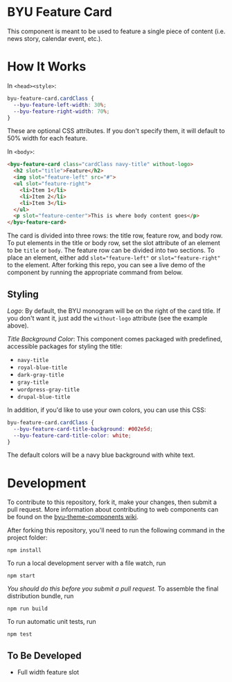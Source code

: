 # BYU Feature Card

This component is meant to be used to feature a single piece of content (i.e. news story, calendar event, etc.).

# How It Works

In `<head><style>`:

```css
byu-feature-card.cardClass {
  --byu-feature-left-width: 30%;
  --byu-feature-right-width: 70%;
}
```
These are optional CSS attributes. If you don't specify them, it will default to 50% width for each feature.

In `<body>`:

```html
<byu-feature-card class="cardClass navy-title" without-logo>
  <h2 slot="title">Feature</h2>
  <img slot="feature-left" src="#">
  <ul slot="feature-right">
    <li>Item 1</li>
    <li>Item 2</li>
    <li>Item 3</li>
  </ul>
  <p slot="feature-center">This is where body content goes</p>
</byu-feature-card>
```
The card is divided into three rows: the title row, feature row, and body row. To put elements in the title or body row, set the slot attribute of an element to be `title` or `body`. The feature row can be divided into two sections. To place an element, either add `slot="feature-left"` or `slot="feature-right"` to the element. After forking this repo, you can see a live demo of the component by running the appropriate command from below.

## Styling

_Logo_: By default, the BYU monogram will be on the right of the card title. If you don't want it, just add the `without-logo` attribute (see the example above).

_Title Background Color_: This component comes packaged with predefined, accessible packages for styling the title:

- `navy-title`
- `royal-blue-title`
- `dark-gray-title`
- `gray-title`
- `wordpress-gray-title`
- `drupal-blue-title`

In addition, if you'd like to use your own colors, you can use this CSS:

```css
byu-feature-card.cardClass {
  --byu-feature-card-title-background: #002e5d;
  --byu-feature-card-title-color: white;
}
```
The default colors will be a navy blue background with white text.

# Development

To contribute to this repository, fork it, make your changes, then submit a pull request. More information about contributing to web components can be found on the [byu-theme-components wiki](https://github.com/byuweb/byu-theme-components/wiki/Contributing-to-this-Repository).

After forking this repository, you'll need to run the following command in the project folder:

```
npm install
```

To run a local development server with a file watch, run

```
npm start
```

_You should do this before you submit a pull request._ To assemble the final distribution bundle, run

```
npm run build
```

To run automatic unit tests, run

```
npm test
```

## To Be Developed

- Full width feature slot
